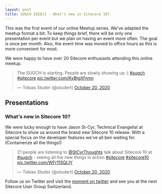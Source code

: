 ```yaml
---
layout: post
title: SUGCH 2020/2 - What's new in Sitecore 10?
---
```


This was the first event of our online Meetup series. We've adapted the meetup format a bit: To keep things brief, there will be only one presentation per event but we plan on having an event more often. The goal is once per month. Also, the event time was moved to office hours as this is more convenient for most.

We were happy to have over 20 Sitecore enthusiasts attending this online meetup.

<blockquote class="twitter-tweet"><p lang="en" dir="ltr">The SUGCH is starting. People are slowly showing up :) <a href="https://twitter.com/hashtag/sugch?src=hash&amp;ref_src=twsrc%5Etfw">#sugch</a> <a href="https://twitter.com/hashtag/sitecore?src=hash&amp;ref_src=twsrc%5Etfw">#sitecore</a> <a href="https://t.co/KyBtgXfnmn">pic.twitter.com/KyBtgXfnmn</a></p>&mdash; Tobias Studer (@studert) <a href="https://twitter.com/studert/status/1318552381693612032?ref_src=twsrc%5Etfw">October 20, 2020</a></blockquote> <script async src="https://platform.twitter.com/widgets.js" charset="utf-8"></script>

## Presentations

### What's new in Sitecore 10?

We were lucky enough to have Jason St-Cyr, Technical Evangelist at Sitecore to show us around the brand new Sitecore 10 release. With a special focus on the developer features we've all ben waiting for. (Containerize all the things!)

<blockquote class="twitter-tweet"><p lang="en" dir="ltr">21 people are listening to <a href="https://twitter.com/StCyrThoughts?ref_src=twsrc%5Etfw">@StCyrThoughts</a> talk about Sitecore 10 at <a href="https://twitter.com/hashtag/sugch?src=hash&amp;ref_src=twsrc%5Etfw">#sugch</a> - seeing all the new things in action <a href="https://twitter.com/hashtag/sitecore?src=hash&amp;ref_src=twsrc%5Etfw">#sitecore</a> <a href="https://twitter.com/hashtag/sitecore10?src=hash&amp;ref_src=twsrc%5Etfw">#sitecore10</a> <a href="https://t.co/WFr11SQLIY">pic.twitter.com/WFr11SQLIY</a></p>&mdash; Tobias Studer (@studert) <a href="https://twitter.com/studert/status/1318563139538006020?ref_src=twsrc%5Etfw">October 20, 2020</a></blockquote> <script async src="https://platform.twitter.com/widgets.js" charset="utf-8"></script>

Follow us on Twitter and visit the [moment on twitter](https://twitter.com/i/events/1241853914456240130) and see you at the next Sitecore User Group Switzerland.
